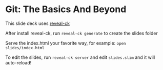# Git: The Basics And Beyond

This slide deck uses [reveal-ck](http://github.com/jedcn/reveal-ck)

After install reveal-ck, run `reveal-ck generate` to create the slides folder

Serve the index.html your favorite way, for example: `open slides/index.html`

To edit the slides, run `reveal-ck server` and edit `slides.slim` and it will auto-reload!

